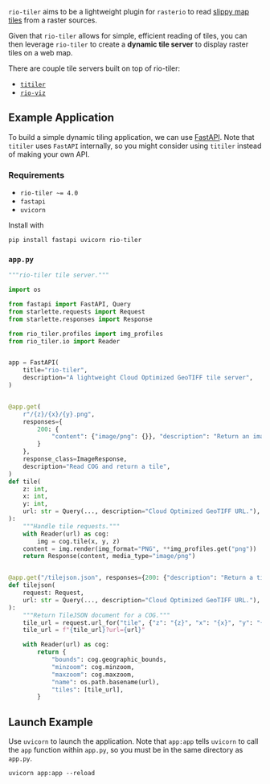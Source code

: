 
`rio-tiler` aims to be a lightweight plugin for `rasterio` to read [slippy map
tiles](https://en.wikipedia.org/wiki/Tiled_web_map) from a raster sources.

Given that `rio-tiler` allows for simple, efficient reading of tiles, you can
then leverage `rio-tiler` to create a **dynamic tile server** to display raster
tiles on a web map.

There are couple tile servers built on top of rio-tiler:

- [`titiler`](https://github.com/developmentseed/titiler)
- [`rio-viz`](https://github.com/developmentseed/rio-viz)

## Example Application

To build a simple dynamic tiling application, we can use
[FastAPI](https://github.com/tiangolo/fastapi). Note that `titiler` uses
`FastAPI` internally, so you might consider using `titiler` instead of making
your own API.

### Requirements

- `rio-tiler ~= 4.0`
- `fastapi`
- `uvicorn`

Install with

```bash
pip install fastapi uvicorn rio-tiler
```

### `app.py`

```python
"""rio-tiler tile server."""

import os

from fastapi import FastAPI, Query
from starlette.requests import Request
from starlette.responses import Response

from rio_tiler.profiles import img_profiles
from rio_tiler.io import Reader


app = FastAPI(
    title="rio-tiler",
    description="A lightweight Cloud Optimized GeoTIFF tile server",
)


@app.get(
    r"/{z}/{x}/{y}.png",
    responses={
        200: {
            "content": {"image/png": {}}, "description": "Return an image.",
        }
    },
    response_class=ImageResponse,
    description="Read COG and return a tile",
)
def tile(
    z: int,
    x: int,
    y: int,
    url: str = Query(..., description="Cloud Optimized GeoTIFF URL."),
):
    """Handle tile requests."""
    with Reader(url) as cog:
        img = cog.tile(x, y, z)
    content = img.render(img_format="PNG", **img_profiles.get("png"))
    return Response(content, media_type="image/png")


@app.get("/tilejson.json", responses={200: {"description": "Return a tilejson"}})
def tilejson(
    request: Request,
    url: str = Query(..., description="Cloud Optimized GeoTIFF URL."),
):
    """Return TileJSON document for a COG."""
    tile_url = request.url_for("tile", {"z": "{z}", "x": "{x}", "y": "{y}"})
    tile_url = f"{tile_url}?url={url}"

    with Reader(url) as cog:
        return {
            "bounds": cog.geographic_bounds,
            "minzoom": cog.minzoom,
            "maxzoom": cog.maxzoom,
            "name": os.path.basename(url),
            "tiles": [tile_url],
        }
```

## Launch Example

Use `uvicorn` to launch the application. Note that `app:app` tells `uvicorn` to
call the `app` function within `app.py`, so you must be in the same directory as
`app.py`.

```
uvicorn app:app --reload
```
